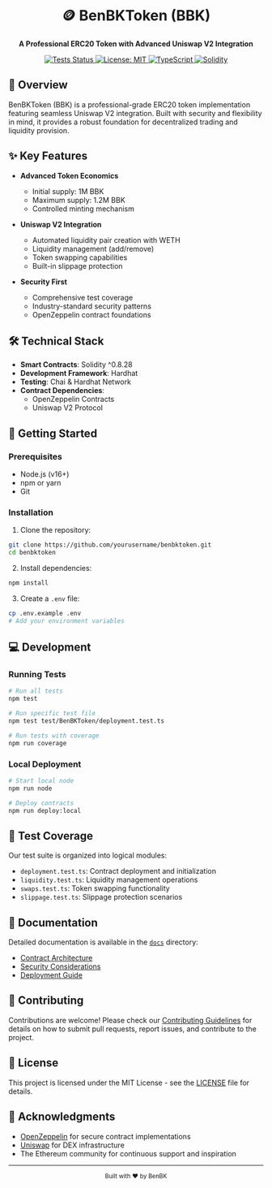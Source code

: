 <div align="center">
  <h1>🪙 BenBKToken (BBK)</h1>
  <p><strong>A Professional ERC20 Token with Advanced Uniswap V2 Integration</strong></p>
  <p>
    <a href="https://github.com/yourusername/benbktoken/actions">
      <img src="https://github.com/yourusername/benbktoken/workflows/Tests/badge.svg" alt="Tests Status" />
    </a>
    <a href="https://opensource.org/licenses/MIT">
      <img src="https://img.shields.io/badge/License-MIT-yellow.svg" alt="License: MIT" />
    </a>
    <a href="https://www.typescriptlang.org/">
      <img src="https://img.shields.io/badge/TypeScript-007ACC?logo=typescript&logoColor=white" alt="TypeScript" />
    </a>
    <a href="https://soliditylang.org/">
      <img src="https://img.shields.io/badge/Solidity-%23363636.svg?logo=solidity&logoColor=white" alt="Solidity" />
    </a>
  </p>
</div>

## 📝 Overview

BenBKToken (BBK) is a professional-grade ERC20 token implementation featuring seamless Uniswap V2 integration. Built with security and flexibility in mind, it provides a robust foundation for decentralized trading and liquidity provision.

## ✨ Key Features

- **Advanced Token Economics**
  - Initial supply: 1M BBK
  - Maximum supply: 1.2M BBK
  - Controlled minting mechanism
  
- **Uniswap V2 Integration**
  - Automated liquidity pair creation with WETH
  - Liquidity management (add/remove)
  - Token swapping capabilities
  - Built-in slippage protection

- **Security First**
  - Comprehensive test coverage
  - Industry-standard security patterns
  - OpenZeppelin contract foundations

## 🛠 Technical Stack

- **Smart Contracts**: Solidity ^0.8.28
- **Development Framework**: Hardhat
- **Testing**: Chai & Hardhat Network
- **Contract Dependencies**:
  - OpenZeppelin Contracts
  - Uniswap V2 Protocol

## 🚀 Getting Started

### Prerequisites

- Node.js (v16+)
- npm or yarn
- Git

### Installation

1. Clone the repository:
```bash
git clone https://github.com/yourusername/benbktoken.git
cd benbktoken
```

2. Install dependencies:
```bash
npm install
```

3. Create a `.env` file:
```bash
cp .env.example .env
# Add your environment variables
```

## 💻 Development

### Running Tests

```bash
# Run all tests
npm test

# Run specific test file
npm test test/BenBKToken/deployment.test.ts

# Run tests with coverage
npm run coverage
```

### Local Deployment

```bash
# Start local node
npm run node

# Deploy contracts
npm run deploy:local
```

## 🧪 Test Coverage

Our test suite is organized into logical modules:

- `deployment.test.ts`: Contract deployment and initialization
- `liquidity.test.ts`: Liquidity management operations
- `swaps.test.ts`: Token swapping functionality
- `slippage.test.ts`: Slippage protection scenarios

## 📖 Documentation

Detailed documentation is available in the [`docs`](./docs) directory:

- [Contract Architecture](./docs/ARCHITECTURE.md)
- [Security Considerations](./docs/SECURITY.md)
- [Deployment Guide](./docs/DEPLOYMENT.md)

## 🤝 Contributing

Contributions are welcome! Please check our [Contributing Guidelines](./CONTRIBUTING.md) for details on how to submit pull requests, report issues, and contribute to the project.

## 📄 License

This project is licensed under the MIT License - see the [LICENSE](./LICENSE) file for details.

## 🙏 Acknowledgments

- [OpenZeppelin](https://openzeppelin.com/) for secure contract implementations
- [Uniswap](https://uniswap.org/) for DEX infrastructure
- The Ethereum community for continuous support and inspiration

---

<div align="center">
  <sub>Built with ❤️ by BenBK</sub>
</div>
